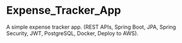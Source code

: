 # Expense_Tracker_App
A simple expense tracker app. (REST APIs, Spring Boot, JPA, Spring Security, JWT, PostgreSQL, Docker, Deploy to AWS).
